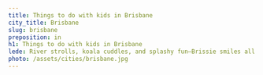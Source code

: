 ```yaml
---
title: Things to do with kids in Brisbane
city_title: Brisbane
slug: brisbane
preposition: in
h1: Things to do with kids in Brisbane
lede: River strolls, koala cuddles, and splashy fun—Brissie smiles all day.
photo: /assets/cities/brisbane.jpg
---
```




